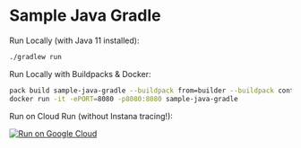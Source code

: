 # Sample Java Gradle

Run Locally (with Java 11 installed):

```sh
./gradlew run
```

Run Locally with Buildpacks & Docker:

```sh
pack build sample-java-gradle --buildpack from=builder --buildpack containers.instana.io/instana/release/google/buildpack --builder gcr.io/buildpacks/builder
docker run -it -ePORT=8080 -p8080:8080 sample-java-gradle
```

Run on Cloud Run (without Instana tracing!):

[![Run on Google Cloud](https://deploy.cloud.run/button.svg)](https://deploy.cloud.run)
